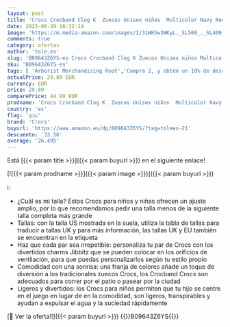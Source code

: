 ```yaml
---
layout: post
title: 'Crocs Crocband Clog K  Zuecos Unisex niños  Multicolor Navy Red  33/34 EU'
date: 2025-06-20 16:32:14
image: 'https://m.media-amazon.com/images/I/31WKhw3WKyL._SL500_._SL400_.jpg'
comments: true
category: ofertas
author: 'tole.es'
slug: 'B09643Z6YS-es Crocs Crocband Clog K Zuecos Unisex niños Multicolor Navy...'
sku: 'B09643Z6YS-es'
tags: [ 'Arborist Merchandising Root','Compra 2, y obtén un 10% de descuento','Compra 2, y obtén un 10% de descuento_Shoes1','Crocs Shoes','Moda','Moda Niña','Self Service','Special Features Stores','Zapatos de niña','Zuecos y mules para niña','c8538d25-3af9-48d3-aeff-5f3ce5572a36_0','c8538d25-3af9-48d3-aeff-5f3ce5572a36_6301','c8538d25-3af9-48d3-aeff-5f3ce5572a36_6501','crocs','zuecos','🇪🇸', ]
actualPrice: 29.89 EUR
currency: EUR
price: 29.89
comparePrice: 44.99 EUR
prodname: 'Crocs Crocband Clog K  Zuecos Unisex niños  Multicolor Navy Red  33/34 EU'
country: 'es'
flag: '🇪🇸'
brand: 'Crocs'
buyurl: 'https://www.amazon.es/dp/B09643Z6YS/?tag=tolees-21'
descuento: '33.56'
average: '26.495'
---
```


Está [{{< param title >}}]({{< param buyurl >}}) en el siguiente enlace!

[![{{< param prodname >}}]({{< param image >}})]({{< param buyurl >}})

ℹ️:

- ¿Cuál es mi talla? Estos Crocs para niños y niñas ofrecen un ajuste amplio, por lo que recomendamos pedir una talla menos de la siguiente talla completa más grande
- Tallas: con la talla US mostrada en la suela, utiliza la tabla de tallas para traducir a tallas UK y para más información, las tallas UK y EU también se encuentran en la etiqueta
- Haz que cada par sea irrepetible: personaliza tu par de Crocs con los divertidos charms Jibbitz que se pueden colocar en los orificios de ventilación, para que puedas personalizarlos según tu estilo propio
- Comodidad con una sonrisa: una franja de colores añade un toque de diversión a los tradicionales zuecos Crocs, los Crocband Crocs son adecuados para correr por el patio o pasear por la ciudad
- Ligeros y divertidos: los Crocs para niños permiten que tu hijo se centre en el juego en lugar de en la comodidad, son ligeros, transpirables y ayudan a expulsar el agua y la suciedad rápidamente

[🛒 Ver la oferta!!]({{< param buyurl >}})
{{<world>}}B09643Z6YS{{</world>}}
